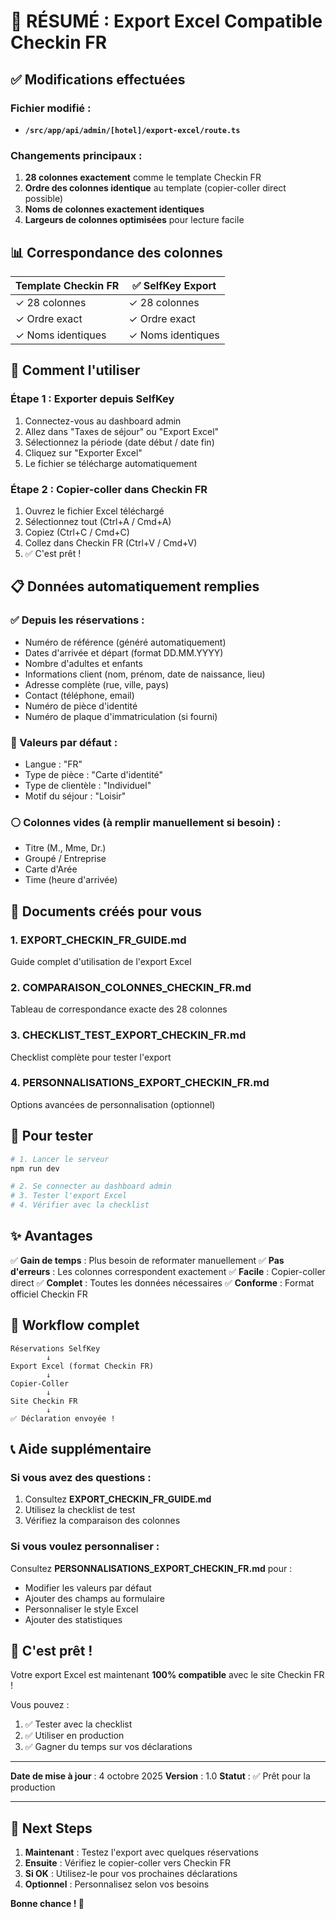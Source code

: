 # 🎉 RÉSUMÉ : Export Excel Compatible Checkin FR

## ✅ Modifications effectuées

### Fichier modifié :

- **`/src/app/api/admin/[hotel]/export-excel/route.ts`**

### Changements principaux :

1. **28 colonnes exactement** comme le template Checkin FR
2. **Ordre des colonnes identique** au template (copier-coller direct possible)
3. **Noms de colonnes exactement identiques**
4. **Largeurs de colonnes optimisées** pour lecture facile

## 📊 Correspondance des colonnes

| Template Checkin FR | ✅ SelfKey Export |
| ------------------- | ----------------- |
| ✓ 28 colonnes       | ✓ 28 colonnes     |
| ✓ Ordre exact       | ✓ Ordre exact     |
| ✓ Noms identiques   | ✓ Noms identiques |

## 🎯 Comment l'utiliser

### Étape 1 : Exporter depuis SelfKey

1. Connectez-vous au dashboard admin
2. Allez dans "Taxes de séjour" ou "Export Excel"
3. Sélectionnez la période (date début / date fin)
4. Cliquez sur "Exporter Excel"
5. Le fichier se télécharge automatiquement

### Étape 2 : Copier-coller dans Checkin FR

1. Ouvrez le fichier Excel téléchargé
2. Sélectionnez tout (Ctrl+A / Cmd+A)
3. Copiez (Ctrl+C / Cmd+C)
4. Collez dans Checkin FR (Ctrl+V / Cmd+V)
5. ✅ C'est prêt !

## 📋 Données automatiquement remplies

### ✅ Depuis les réservations :

- Numéro de référence (généré automatiquement)
- Dates d'arrivée et départ (format DD.MM.YYYY)
- Nombre d'adultes et enfants
- Informations client (nom, prénom, date de naissance, lieu)
- Adresse complète (rue, ville, pays)
- Contact (téléphone, email)
- Numéro de pièce d'identité
- Numéro de plaque d'immatriculation (si fourni)

### 📝 Valeurs par défaut :

- Langue : "FR"
- Type de pièce : "Carte d'identité"
- Type de clientèle : "Individuel"
- Motif du séjour : "Loisir"

### ⚪ Colonnes vides (à remplir manuellement si besoin) :

- Titre (M., Mme, Dr.)
- Groupé / Entreprise
- Carte d'Arée
- Time (heure d'arrivée)

## 📁 Documents créés pour vous

### 1. **EXPORT_CHECKIN_FR_GUIDE.md**

Guide complet d'utilisation de l'export Excel

### 2. **COMPARAISON_COLONNES_CHECKIN_FR.md**

Tableau de correspondance exacte des 28 colonnes

### 3. **CHECKLIST_TEST_EXPORT_CHECKIN_FR.md**

Checklist complète pour tester l'export

### 4. **PERSONNALISATIONS_EXPORT_CHECKIN_FR.md**

Options avancées de personnalisation (optionnel)

## 🧪 Pour tester

```bash
# 1. Lancer le serveur
npm run dev

# 2. Se connecter au dashboard admin
# 3. Tester l'export Excel
# 4. Vérifier avec la checklist
```

## ✨ Avantages

✅ **Gain de temps** : Plus besoin de reformater manuellement
✅ **Pas d'erreurs** : Les colonnes correspondent exactement
✅ **Facile** : Copier-coller direct
✅ **Complet** : Toutes les données nécessaires
✅ **Conforme** : Format officiel Checkin FR

## 🔄 Workflow complet

```
Réservations SelfKey
        ↓
Export Excel (format Checkin FR)
        ↓
Copier-Coller
        ↓
Site Checkin FR
        ↓
✅ Déclaration envoyée !
```

## 📞 Aide supplémentaire

### Si vous avez des questions :

1. Consultez **EXPORT_CHECKIN_FR_GUIDE.md**
2. Utilisez la checklist de test
3. Vérifiez la comparaison des colonnes

### Si vous voulez personnaliser :

Consultez **PERSONNALISATIONS_EXPORT_CHECKIN_FR.md** pour :

- Modifier les valeurs par défaut
- Ajouter des champs au formulaire
- Personnaliser le style Excel
- Ajouter des statistiques

## 🎊 C'est prêt !

Votre export Excel est maintenant **100% compatible** avec le site Checkin FR !

Vous pouvez :

1. ✅ Tester avec la checklist
2. ✅ Utiliser en production
3. ✅ Gagner du temps sur vos déclarations

---

**Date de mise à jour** : 4 octobre 2025
**Version** : 1.0
**Statut** : ✅ Prêt pour la production

---

## 🚀 Next Steps

1. **Maintenant** : Testez l'export avec quelques réservations
2. **Ensuite** : Vérifiez le copier-coller vers Checkin FR
3. **Si OK** : Utilisez-le pour vos prochaines déclarations
4. **Optionnel** : Personnalisez selon vos besoins

**Bonne chance ! 🎉**
